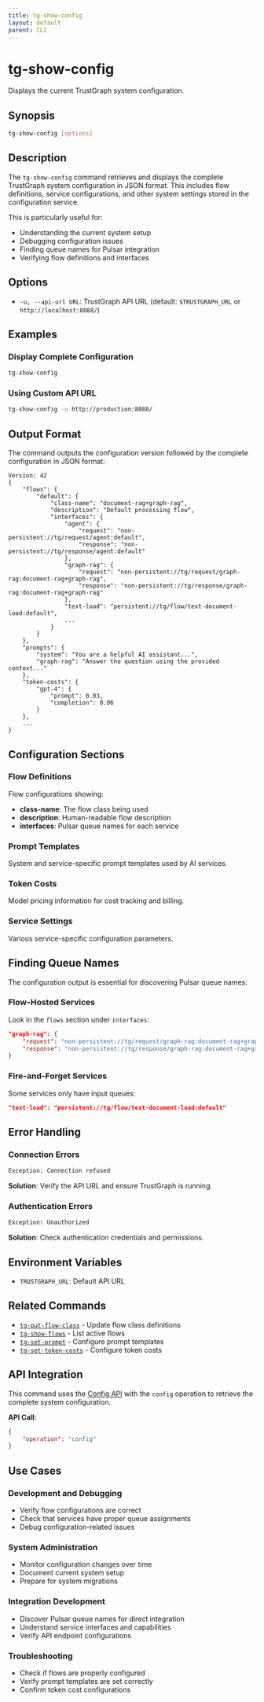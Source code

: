 ```yaml
---
title: tg-show-config
layout: default
parent: CLI
---
```


# tg-show-config

Displays the current TrustGraph system configuration.

## Synopsis

```bash
tg-show-config [options]
```

## Description

The `tg-show-config` command retrieves and displays the complete TrustGraph system configuration in JSON format. This includes flow definitions, service configurations, and other system settings stored in the configuration service.

This is particularly useful for:
- Understanding the current system setup
- Debugging configuration issues
- Finding queue names for Pulsar integration
- Verifying flow definitions and interfaces

## Options

- `-u, --api-url URL`: TrustGraph API URL (default: `$TRUSTGRAPH_URL` or `http://localhost:8088/`)

## Examples

### Display Complete Configuration
```bash
tg-show-config
```

### Using Custom API URL
```bash
tg-show-config -u http://production:8088/
```

## Output Format

The command outputs the configuration version followed by the complete configuration in JSON format:

```
Version: 42
{
    "flows": {
        "default": {
            "class-name": "document-rag+graph-rag",
            "description": "Default processing flow",
            "interfaces": {
                "agent": {
                    "request": "non-persistent://tg/request/agent:default",
                    "response": "non-persistent://tg/response/agent:default"
                },
                "graph-rag": {
                    "request": "non-persistent://tg/request/graph-rag:document-rag+graph-rag",
                    "response": "non-persistent://tg/response/graph-rag:document-rag+graph-rag"
                },
                "text-load": "persistent://tg/flow/text-document-load:default",
                ...
            }
        }
    },
    "prompts": {
        "system": "You are a helpful AI assistant...",
        "graph-rag": "Answer the question using the provided context..."
    },
    "token-costs": {
        "gpt-4": {
            "prompt": 0.03,
            "completion": 0.06
        }
    },
    ...
}
```

## Configuration Sections

### Flow Definitions
Flow configurations showing:
- **class-name**: The flow class being used
- **description**: Human-readable flow description  
- **interfaces**: Pulsar queue names for each service

### Prompt Templates
System and service-specific prompt templates used by AI services.

### Token Costs
Model pricing information for cost tracking and billing.

### Service Settings
Various service-specific configuration parameters.

## Finding Queue Names

The configuration output is essential for discovering Pulsar queue names:

### Flow-Hosted Services
Look in the `flows` section under `interfaces`:

```json
"graph-rag": {
    "request": "non-persistent://tg/request/graph-rag:document-rag+graph-rag",
    "response": "non-persistent://tg/response/graph-rag:document-rag+graph-rag"
}
```

### Fire-and-Forget Services
Some services only have input queues:

```json
"text-load": "persistent://tg/flow/text-document-load:default"
```

## Error Handling

### Connection Errors
```bash
Exception: Connection refused
```
**Solution**: Verify the API URL and ensure TrustGraph is running.

### Authentication Errors
```bash
Exception: Unauthorized
```
**Solution**: Check authentication credentials and permissions.

## Environment Variables

- `TRUSTGRAPH_URL`: Default API URL

## Related Commands

- [`tg-put-flow-class`](tg-put-flow-class.md) - Update flow class definitions
- [`tg-show-flows`](tg-show-flows.md) - List active flows
- [`tg-set-prompt`](tg-set-prompt.md) - Configure prompt templates
- [`tg-set-token-costs`](tg-set-token-costs.md) - Configure token costs

## API Integration

This command uses the [Config API](../apis/api-config.md) with the `config` operation to retrieve the complete system configuration.

**API Call:**
```json
{
    "operation": "config"
}
```

## Use Cases

### Development and Debugging
- Verify flow configurations are correct
- Check that services have proper queue assignments
- Debug configuration-related issues

### System Administration
- Monitor configuration changes over time
- Document current system setup
- Prepare for system migrations

### Integration Development
- Discover Pulsar queue names for direct integration
- Understand service interfaces and capabilities
- Verify API endpoint configurations

### Troubleshooting
- Check if flows are properly configured
- Verify prompt templates are set correctly
- Confirm token cost configurations
